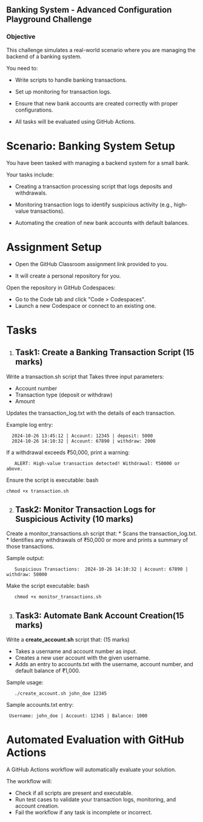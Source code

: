## Banking System - Advanced Configuration Playground Challenge

### Objective

This challenge simulates a real-world scenario where you are managing the backend of a banking system. 

You need to:

* Write scripts to handle banking transactions.

* Set up monitoring for transaction logs.

* Ensure that new bank accounts are created correctly with proper configurations.

* All tasks will be evaluated using GitHub Actions.

# Scenario: Banking System Setup

You have been tasked with managing a backend system for a small bank. 

Your tasks include:

* Creating a transaction processing script that logs deposits and withdrawals.

* Monitoring transaction logs to identify suspicious activity (e.g., high-value transactions).

* Automating the creation of new bank accounts with default balances.

# Assignment Setup

* Open the GitHub Classroom assignment link provided to you.

* It will create a personal repository for you.

Open the repository in GitHub Codespaces:

  * Go to the Code tab and click "Code > Codespaces".
  * Launch a new Codespace or connect to an existing one.

# Tasks

1. ## Task1: Create a Banking **Transaction Script** (15 marks)

Write a transaction.sh script that Takes three input parameters:

  *  Account number
  * Transaction type (deposit or withdraw) 
  * Amount

Updates the transaction_log.txt with the details of each transaction. 

Example log entry:

      2024-10-26 13:45:12 | Account: 12345 | deposit: 5000
      2024-10-26 14:10:32 | Account: 67890 | withdraw: 2000


If a withdrawal exceeds ₹50,000, print a warning:

       ALERT: High-value transaction detected! Withdrawal: ₹50000 or above.


Ensure the script is executable:
bash

    chmod +x transaction.sh



2. ## Task2: **Monitor Transaction** Logs for Suspicious Activity (10 marks)

Create a monitor_transactions.sh script that:
        * Scans the transaction_log.txt.
        * Identifies any withdrawals of ₹50,000 or more and prints a summary of those transactions.

Sample output:

       Suspicious Transactions:  2024-10-26 14:10:32 | Account: 67890 | withdraw: 50000


Make the script executable:
bash

       chmod +x monitor_transactions.sh



3. ## Task3: Automate Bank Account Creation(15 marks)

Write a **create_account.sh** script that: (15 marks)

 * Takes a username and account number as input.
 * Creates a new user account with the given username. 
 * Adds an entry to accounts.txt with the username, account number, and default balance of ₹1,000.

Sample usage:

       ./create_account.sh john_doe 12345


Sample accounts.txt entry:

     Username: john_doe | Account: 12345 | Balance: 1000



# Automated Evaluation with GitHub Actions
A GitHub Actions workflow will automatically evaluate your solution.

The workflow will:

* Check if all scripts are present and executable.
* Run test cases to validate your transaction logs, monitoring, and account creation.
* Fail the workflow if any task is incomplete or incorrect.
